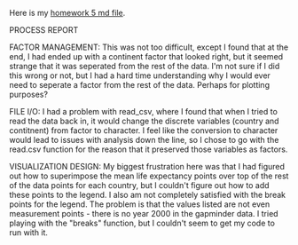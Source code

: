 Here is my [homework 5 md file](https://github.com/vmichalowski/STAT545-hw-Michalowski-Victoria/blob/master/hw05%20-%20factor%20and%20figure%20management/hw05.md).

PROCESS REPORT

FACTOR MANAGEMENT: This was not too difficult, except I found that at the end, I had ended up with a continent factor that looked right, but it seemed strange that it was seperated from the rest of the data. I'm not sure if I did this wrong or not, but I had a hard time understanding why I would ever need to seperate a factor from the rest of the data. Perhaps for plotting purposes?

FILE I/O: I had a problem with read_csv, where I found that when I tried to read the data back in, it would change the discrete variables (country and contitnent) from factor to character. I feel like the conversion to character would lead to issues with analysis down the line, so I chose to go with the read.csv function for the reason that it preserved those variables as factors.

VISUALIZATION DESIGN: My biggest frustration here was that I had figured out how to superimpose the mean life expectancy points over top of the rest of the data points for each country, but I couldn't figure out how to add these points to the legend. I also am not completely satisfied with the break points for the legend. The problem is that the values listed are not even measurement points - there is no year 2000 in the gapminder data. I tried playing with the "breaks" function, but I couldn't seem to get my code to run with it.
